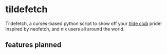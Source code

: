 # tildefetch
Tildefetch, a curses-based python script to show off your [tilde club](https://tildeverse.org/) pride! 
Inspired by neofetch, and nix users all around the world.

## features planned
